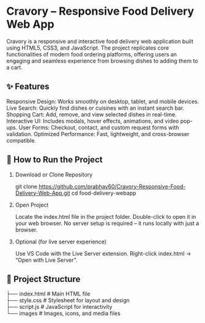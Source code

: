 # Cravory – Responsive Food Delivery Web App

Cravory is a responsive and interactive food delivery web application built using HTML5, CSS3, and JavaScript. The project replicates core functionalities of modern food ordering platforms, offering users an engaging and seamless experience from browsing dishes to adding them to a cart.


<h2> ✨ Features </h2>

Responsive Design: Works smoothly on desktop, tablet, and mobile devices.
Live Search: Quickly find dishes or cuisines with an instant search bar.
Shopping Cart: Add, remove, and view selected dishes in real-time.
Interactive UI: Includes modals, hover effects, animations, and video pop-ups.
User Forms: Checkout, contact, and custom request forms with validation.
Optimized Performance: Fast, lightweight, and cross-browser compatible.


<h2> 🚀 How to Run the Project </h2>

1) Download or Clone Repository

   git clone https://github.com/prabhav60/Cravory-Responsive-Food-Delivery-Web-App.git
   cd food-delivery-webapp

2) Open Project

   Locate the index.html file in the project folder.
   Double-click to open it in your web browser.
   No server setup is required – it runs locally with just a browser.

3) Optional (for live server experience)

   Use VS Code with the Live Server extension.
   Right-click index.html → “Open with Live Server”.


<h2> 📂 Project Structure </h2>

├── index.html        # Main HTML file  
├── style.css         # Stylesheet for layout and design  
├── script.js         # JavaScript for interactivity  
└── images            # Images, icons, and media files  



